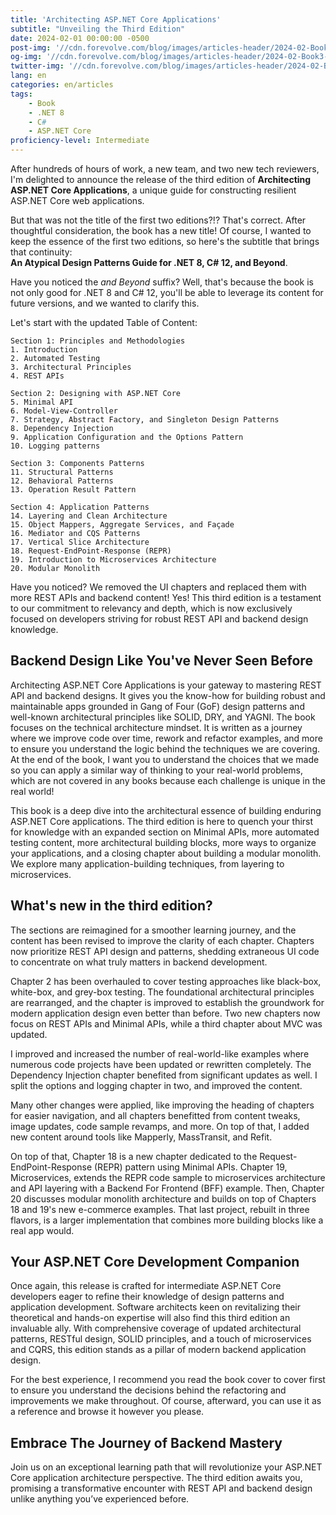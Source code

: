 ```yaml
---
title: 'Architecting ASP.NET Core Applications'
subtitle: "Unveiling the Third Edition"
date: 2024-02-01 00:00:00 -0500
post-img: '//cdn.forevolve.com/blog/images/articles-header/2024-02-Book3-release.png'
og-img: '//cdn.forevolve.com/blog/images/articles-header/2024-02-Book3-release-LinkedIn.png'
twitter-img: '//cdn.forevolve.com/blog/images/articles-header/2024-02-Book3-release-LinkedIn.png'
lang: en
categories: en/articles
tags:
    - Book
    - .NET 8
    - C#
    - ASP.NET Core
proficiency-level: Intermediate
---
```


After hundreds of hours of work, a new team, and two new tech reviewers, I'm delighted to announce the release of the third edition of **Architecting ASP.NET Core Applications**, a unique guide for constructing resilient ASP.NET Core web applications. 

But that was not the title of the first two editions?!? That's correct. After thoughtful consideration, the book has a new title!
Of course, I wanted to keep the essence of the first two editions, so here's the subtitle that brings that continuity: <br />**An Atypical Design Patterns Guide for .NET 8, C# 12, and Beyond**.

Have you noticed the _and Beyond_ suffix? Well, that's because the book is not only good for .NET 8 and C# 12, you'll be able to leverage its content for future versions, and we wanted to clarify this. 

Let's start with the updated Table of Content:<!--more-->

```
Section 1: Principles and Methodologies
1. Introduction
2. Automated Testing
3. Architectural Principles
4. REST APIs

Section 2: Designing with ASP.NET Core
5. Minimal API
6. Model-View-Controller
7. Strategy, Abstract Factory, and Singleton Design Patterns
8. Dependency Injection
9. Application Configuration and the Options Pattern
10. Logging patterns

Section 3: Components Patterns
11. Structural Patterns
12. Behavioral Patterns
13. Operation Result Pattern

Section 4: Application Patterns
14. Layering and Clean Architecture
15. Object Mappers, Aggregate Services, and Façade
16. Mediator and CQS Patterns
17. Vertical Slice Architecture
18. Request-EndPoint-Response (REPR)
19. Introduction to Microservices Architecture
20. Modular Monolith
```

Have you noticed? We removed the UI chapters and replaced them with more REST APIs and backend content!
Yes! This third edition is a testament to our commitment to relevancy and depth, which is now exclusively focused on developers striving for robust REST API and backend design knowledge.

## Backend Design Like You've Never Seen Before

Architecting ASP.NET Core Applications is your gateway to mastering REST API and backend designs. It gives you the know-how for building robust and maintainable apps grounded in Gang of Four (GoF) design patterns and well-known architectural principles like SOLID, DRY, and YAGNI. The book focuses on the technical architecture mindset. It is written as a journey where we improve code over time, rework and refactor examples, and more to ensure you understand the logic behind the techniques we are covering. At the end of the book, I want you to understand the choices that we made so you can apply a similar way of thinking to your real-world problems, which are not covered in any books because each challenge is unique in the real world!

This book is a deep dive into the architectural essence of building enduring ASP.NET Core applications. The third edition is here to quench your thirst for knowledge with an expanded section on Minimal APIs, more automated testing content, more architectural building blocks, more ways to organize your applications, and a closing chapter about building a modular monolith. We explore many application-building techniques, from layering to microservices.

## What's new in the third edition?

The sections are reimagined for a smoother learning journey, and the content has been revised to improve the clarity of each chapter. Chapters now prioritize REST API design and patterns, shedding extraneous UI code to concentrate on what truly matters in backend development.

Chapter 2 has been overhauled to cover testing approaches like black-box, white-box, and grey-box testing. The foundational architectural principles are rearranged, and the chapter is improved to establish the groundwork for modern application design even better than before. Two new chapters now focus on REST APIs and Minimal APIs, while a third chapter about MVC was updated.

I improved and increased the number of real-world-like examples where numerous code projects have been updated or rewritten completely. The Dependency Injection chapter benefited from significant updates as well. I split the options and logging chapter in two, and improved the content. 

Many other changes were applied, like improving the heading of chapters for easier navigation, and all chapters benefitted from content tweaks, image updates, code sample revamps, and more. On top of that, I added new content around tools like Mapperly, MassTransit, and Refit.

On top of that, Chapter 18 is a new chapter dedicated to the Request-EndPoint-Response (REPR) pattern using Minimal APIs. Chapter 19, Microservices, extends the REPR code sample to microservices architecture and API layering with a Backend For Frontend (BFF) example. Then, Chapter 20 discusses modular monolith architecture and builds on top of Chapters 18 and 19's new e-commerce examples. That last project, rebuilt in three flavors, is a larger implementation that combines more building blocks like a real app would.

## Your ASP.NET Core Development Companion

Once again, this release is crafted for intermediate ASP.NET Core developers eager to refine their knowledge of design patterns and application development. Software architects keen on revitalizing their theoretical and hands-on expertise will also find this third edition an invaluable ally. With comprehensive coverage of updated architectural patterns, RESTful design, SOLID principles, and a touch of microservices and CQRS, this edition stands as a pillar of modern backend application design.

For the best experience, I recommend you read the book cover to cover first to ensure you understand the decisions behind the refactoring and improvements we make throughout. Of course, afterward, you can use it as a reference and browse it however you please.

## Embrace The Journey of Backend Mastery

Join us on an exceptional learning path that will revolutionize your ASP.NET Core application architecture perspective. The third edition awaits you, promising a transformative encounter with REST API and backend design unlike anything you’ve experienced before.
